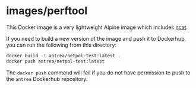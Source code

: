 # images/perftool

This Docker image is a very lightweight Alpine image which includes
[ncat](https://nmap.org/ncat/).

If you need to build a new version of the image and push it to Dockerhub, you
can run the following from this directory:

```bash
docker build -t antrea/netpol-test:latest .
docker push antrea/netpol-test:latest
```

The `docker push` command will fail if you do not have permission to push to the
`antrea` Dockerhub repository.

